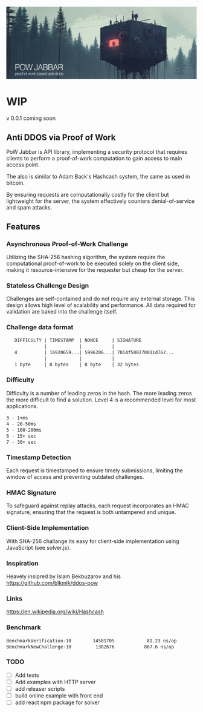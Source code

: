 ![powjabbar](assets/banner.jpg)
# WIP
v 0.0.1 coming soon

## Anti DDOS via Proof of Work

PoW Jabbar is API library, implementing a security protocol that requires clients to perform a proof-of-work computation to gain access to main access point. 

The also is similar to Adam Back's Hashcash system, the same as used in bitcoin. 

By ensuring requests are computationally costly for the client but lightweight for the server, the system effectively counters denial-of-service and spam attacks.

## Features

### Asynchronous Proof-of-Work Challenge
Utilizing the SHA-256 hashing algorithm, the system require the computational proof-of-work to be executed solely on the client side, making it resource-intensive for the requester but cheap for the server.

### Stateless Challenge Design
Challenges are self-contained and do not require any external storage. This design allows high level of scalability and performance. All data required for validation are baked into the challenge itself.

### Challenge data format
```
   DIFFICULTY | TIMESTAMP  | NONCE     | SIGNATURE
              |            |           |
   4          | 16920659...| 5996206...| 7814f500270011d762...
              |            |           |
   1 byte     | 8 bytes    | 8 byte    | 32 bytes
```

### Difficulty
Difficulty is a number of leading zeros in the hash. The more leading zeros the more difficult to find a solution. Level 4 is a recommended level for most applications.
```
3 - 1+ms
4 - 20-50ms
5 - 100-200ms
6 - 15+ sec
7 - 30+ sec
```


### Timestamp Detection

Each request is timestamped to ensure timely submissions, limiting the window of access and preventing outdated challenges.

### HMAC Signature

To safeguard against replay attacks, each request incorporates an HMAC signature, ensuring that the request is both untampered and unique.


### Client-Side Implementation

With SHA-256 challange its easy for client-side implementation using JavaScript (see solver.js).

### Inspiration
Heavely insipred by Islam Bekbuzarov and his https://github.com/blkmlk/ddos-pow

### Links
https://en.wikipedia.org/wiki/Hashcash



### Benchmark
```
BenchmarkVerification-10      	14581705	        81.23 ns/op
BenchmarkNewChallenge-10    	 1382676	       867.6 ns/op
```

### TODO
- [ ] Add tests
- [ ] Add examples with HTTP server
- [ ] add releaser scripts 
- [ ] build online example with front end
- [ ] add react npm package for solver